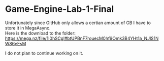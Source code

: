# Game-Engine-Lab-1-Final

Unfortunately since GitHub only allows a certian amount of GB I have to store it in MegaAsync. <br />
Here is the download to the folder: https://mega.nz/file/1I0hSCgI#btUPBnF7rouecM0hf9Omk3B4YHt1a_NJlS1NW86eEsM

I do not plan to continue working on it.
